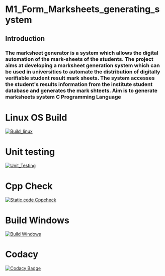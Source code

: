 # M1_Form_Marksheets_generating_system
## Introduction
### The marksheet generator is a system which allows the digital automation of the mark-sheets of the students. The project aims at developing a marksheet generation system which can be used in universities to automate the distribution of digitally verifiable student result mark sheets. The system accesses the student's results information from the institute student database and generates the mark shteets. Aim is to generate marksheets system C Programming Language
# Linux OS Build
[![Build_linux](https://github.com/pallavimekala44/M1_form_marksheets_generation_system/actions/workflows/buildlinux.yml/badge.svg)](https://github.com/pallavimekala44/M1_form_marksheets_generation_system/actions/workflows/buildlinux.yml)
# Unit testing
[![Unit_Testing](https://github.com/pallavimekala44/M1_form_marksheets_generation_system/actions/workflows/unittesting.yml/badge.svg)](https://github.com/pallavimekala44/M1_form_marksheets_generation_system/actions/workflows/unittesting.yml)
# Cpp Check
[![Static code Cppcheck](https://github.com/pallavimekala44/M1_form_marksheets_generation_system/actions/workflows/cppcheck.yml/badge.svg)](https://github.com/pallavimekala44/M1_form_marksheets_generation_system/actions/workflows/cppcheck.yml)
# Build Windows
[![Build Windows](https://github.com/pallavimekala44/M1_form_marksheets_generation_system/actions/workflows/buildwindows.yml/badge.svg)](https://github.com/pallavimekala44/M1_form_marksheets_generation_system/actions/workflows/buildwindows.yml)
# Codacy
[![Codacy Badge](https://app.codacy.com/project/badge/Grade/5dd59a6341854624acd94932832c826b)](https://www.codacy.com/gh/pallavimekala44/M1_form_marksheets_generation_system/dashboard?utm_source=github.com&amp;utm_medium=referral&amp;utm_content=pallavimekala44/M1_form_marksheets_generation_system&amp;utm_campaign=Badge_Grade)
